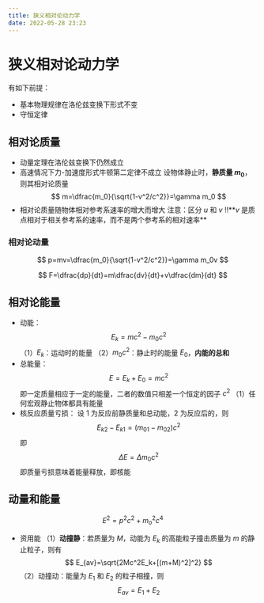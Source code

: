 ```yaml
---
title: 狭义相对论动力学
date: 2022-05-28 23:23
---
```

# 狭义相对论动力学
有如下前提：
* 基本物理规律在洛伦兹变换下形式不变
* 守恒定律
## 相对论质量
* 动量定理在洛伦兹变换下仍然成立
* 高速情况下力-加速度形式牛顿第二定律不成立
设物体静止时，**静质量 $m_0$**，则其相对论质量
$$
m=\dfrac{m_0}{\sqrt{1-v^2/c^2}}=\gamma m_0
$$
* 相对论质量随物体相对参考系速率的增大而增大
注意：区分 $u$ 和 $v$ ‼️**$v$ 是质点相对于相关参考系的速率，而不是两个参考系的相对速率**
### 相对论动量
$$
p=mv=\dfrac{m_0}{\sqrt{1-v^2/c^2}}=\gamma m_0v
$$

$$
F=\dfrac{dp}{dt}=m\dfrac{dv}{dt}+v\dfrac{dm}{dt}
$$
## 相对论能量
* 动能：
$$
E_k=mc^2-m_0c^2
$$
（1）$E_k$：运动时的能量
（2）$m_0c^2$：静止时的能量 $E_0$，**内能的总和**
* 总能量：
$$
E=E_k+E_0=mc^2
$$
即一定质量相应于一定的能量，二者的数值只相差一个恒定的因子 $c^2$
（1）任何宏观静止物体都具有能量
* 核反应质量亏损：
设 1 为反应前静质量和总动能，2 为反应后的，则
$$
E_{k2}-E_{k1}=(m_{01}-m_{02})c^2
$$
即
$$
\Delta E=\Delta m_0c^2
$$
即质量亏损意味着能量释放，即核能
## 动量和能量
$$
E^2=p^2c^2+m_o^2c^4
$$
* 资用能
（1）**动撞静**：若质量为 $M$，动能为 $E_k$ 的高能粒子撞击质量为 $m$ 的静止粒子，则有
$$
E_{av}=\sqrt{2Mc^2E_k+[(m+M)^2]^2}
$$
（2）动撞动：能量为 $E_{1}$ 和 $E_2$ 的粒子相撞，则
$$
E_{av}=E_1+E_2
$$
